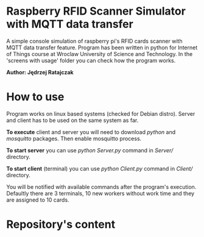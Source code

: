 # Raspberry RFID Scanner Simulator with MQTT data transfer
A simple console simulation of raspberry pi's RFID cards scanner with MQTT data transfer feature.
Program has been written in python for Internet of Things course at Wroclaw University of Science and Technology.
In the 'screens with usage' folder you can check how the program works.

**Author: Jędrzej Ratajczak**

# How to use
Program works on linux based systems (checked for Debian distro). Server and client has to be used on the same system as far.

**To execute** client and server you will need to download *python* and *mosquitto* packages. Then enable mosquitto process.

**To start server** you can use *python Server.py* command in *Server/* directory.

**To start client** (terminal) you can use *python Client.py* command in *Client/* directory.

You will be notified with available commands after the program's execution. Defaultly there are 3 terminals,
10 new workers without work time and they are assigned to 10 cards.

# Repository's content
